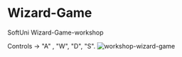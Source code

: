 # Wizard-Game
SoftUni Wizard-Game-workshop

Controls -> "A" , "W", "D", "S".
![workshop-wizard-game](https://user-images.githubusercontent.com/102332504/214874341-7d9c767d-e779-4525-bf35-586a7e71fbac.jpg)
